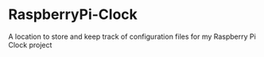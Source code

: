 # RaspberryPi-Clock
A location to store and keep track of configuration files for my Raspberry Pi Clock project
